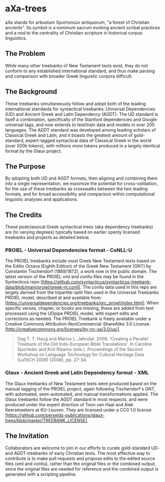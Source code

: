 # aXa-trees
aXa stands for arbustum Χριστιανών antiquorum, "a forest of Christian ancients". Its symbol is a nominum sacrum evoking ancient scribal practices and a nod to the centrality of Christian scripture in historical corpus linguistics.

## The Problem
While many other treebanks of New Testament texts exist, they do not conform to any established international standard, and thus make parsing and comparison with broader Greek linguistic corpora difficult.

## The Background 
These treebanks simultaneously follow and adopt both of the leading international standards for syntactical treebanks: Universal Dependencies (UD) and Ancient Greek and Latin Dependency (AGDT). The UD standard is itself a combination, specifically of the Stanford dependencies and Google universal tags, and now extends to test/train data and models in over 200 languages. The AGDT standard was developed among leading scholars of Classical Greek and Latin, and it boasts the greatest amount of gold-standard, expert-tagged syntactical data of Classical Greek in the world (over 500k tokens), with millions more tokens produced in a largely identical format by the Glaux project.

## The Purpose
By adopting both UD and AGDT formats, then aligning and combining them into a single representation, we maximize the potential for cross-validation, for the use of these treebanks as crosswalks between the two leading formats, and for broad accessibility and comparison within computational linguistic analyses and applications.

## The Credits
These postclassical Greek syntactical trees (aka dependency treebanks) are (to varying degrees) typically based on earlier openly licensed treebanks and projects as detailed below.

### PROIEL - Universal Dependencies format - CoNLL-U
The PROIEL treebanks include most Greek New Testament texts based on the Editio Octava (Eighth Edition) of the Greek New Testament (GNT) by Constantin Tischendorf (1869/1872), a work now in the public domain. The latest version of the PROIEL xml and conllu files may be found in the Syntacticus repo [https://github.com/syntacticus/syntacticus-treebank-data/blob/main/proiel/greek-nt.conll]. The conllu data used in this repo are largely derived from the tripartite-split files used in the Universal Treebanks PROIEL model, described at and available from: [https://universaldependencies.org/treebanks/grc_proiel/index.html]. When specific verses, chapter, or books are missing, these are added from text processed using the UDpipe PROIEL model, with expert edits and corrections as needed. The PROIEL Treebank is freely available under a Creative Commons Attribution-NonCommercial-ShareAlike 3.0 License.[http://creativecommons.org/licenses/by-nc-sa/3.0/us/].

> Dag T. T. Haug and Marius L. Jøhndal. 2008. 'Creating a Parallel Treebank of the Old Indo-European Bible Translations'. In Caroline Sporleder and Kiril Ribarov (eds.). Proceedings of the Second Workshop on Language Technology for Cultural Heritage Data (LaTeCH 2008) (2008), pp. 27-34.

### Glaux - Ancient Greek and Latin Dependency format - XML
The Glaux treebanks of New Testament texts were produced based on the manual tagging of the PROIEL project, again following Tischendorf's GNT, with automated, semi-automated, and manual transformations applied. The Glaux treebanks follow the AGDT standard in most respects, and were produced under the expert direction of Toon van Haal and Alek Keersmaekers at KU-Leuven. They are licensed under a CC0 1.0 license [https://github.com/perseids-publications/glaux-trees/blob/master/TREEBANK_LICENSE].

## The Invitation
Collaborators are welcome to join in our efforts to curate gold-standard UD- and AGDT-treebanks of early Christian texts. The most effective way to contribute is to make pull requests and propose edits to the edited source files (xml and conllu), rather than the original files or the combined output, since the original files are needed for reference and the combined output is generated with a scripting pipeline.
